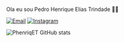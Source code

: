 Ola eu sou Pedro Henrique Elias Trindade 👋🏿

[![Email](https://img.shields.io/badge/Gmail-D14836?style=for-the-badge&logo=gmail&logoColor=white)](pedrohenriqueeliastrindade1@gmail.com)
[![Instagram](https://img.shields.io/badge/Instagram-E4405F?style=for-the-badge&logo=instagram&logoColor=white)](https://www.instagram.com/pedrao.png/)

![PhenriqET GitHub stats](https://github-readme-stats.vercel.app/api?username=PhenriqET&show_icons=true&theme=dark)
